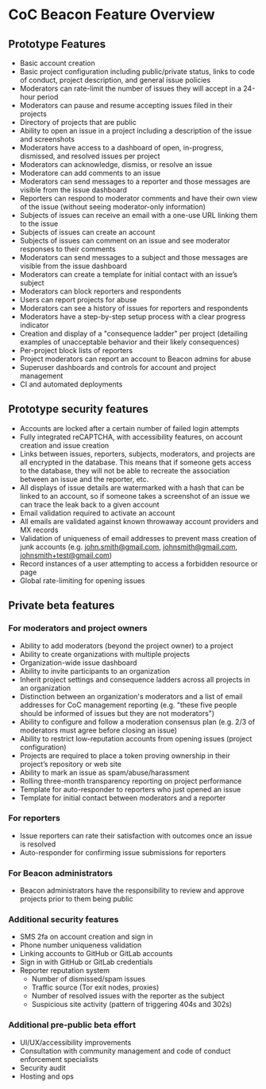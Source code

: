 # CoC Beacon Feature Overview

## Prototype Features

* Basic account creation
* Basic project configuration including public/private status, links to code of conduct, project description, and general issue policies
* Moderators can rate-limit the number of issues they will accept in a 24-hour period
* Moderators can pause and resume accepting issues filed in their projects
* Directory of projects that are public
* Ability to open an issue in a project including a description of the issue and screenshots
* Moderators have access to a dashboard of open, in-progress, dismissed, and resolved issues per project
* Moderators can acknowledge, dismiss, or resolve an issue
* Moderatore can add comments to an issue
* Moderators can send messages to a reporter and those messages are visible from the issue dashboard
* Reporters can respond to moderator comments and have their own view of the issue (without seeing moderator-only information)
* Subjects of issues can receive an email with a one-use URL linking them to the issue
* Subjects of issues can create an account
* Subjects of issues can comment on an issue and see moderator responses to their comments
* Moderators can send messages to a subject and those messages are visible from the issue dashboard
* Moderators can create a template for initial contact with an issue’s subject
* Moderators can block reporters and respondents
* Users can report projects for abuse
* Moderators can see a history of issues for reporters and respondents
* Moderators have a step-by-step setup process with a clear progress indicator
* Creation and display of a "consequence ladder" per project (detailing examples of unacceptable behavior and their likely consequences)
* Per-project block lists of reporters
* Project moderators can report an account to Beacon admins for abuse
* Superuser dashboards and controls for account and project management
* CI and automated deployments

## Prototype security features
* Accounts are locked after a certain number of failed login attempts
* Fully integrated reCAPTCHA, with accessibility features, on account creation and issue creation
* Links between issues, reporters, subjects, moderators, and projects are all encrypted in the database. This means that if someone gets access to the database, they will not be able to recreate the association between an issue and the reporter, etc.
* All displays of issue details are watermarked with a hash that can be linked to an account, so if someone takes a screenshot of an issue we can trace the leak back to a given account
* Email validation required to activate an account
* All emails are validated against known throwaway account providers and MX records
* Validation of uniqueness of email addresses to prevent mass creation of junk accounts (e.g. john.smith@gmail.com, johnsmith@gmail.com, johnsmith+test@gmail.com)
* Record instances of a user attempting to access a forbidden resource or page
* Global rate-limiting for opening issues

## Private beta features

### For moderators and project owners
* Ability to add moderators (beyond the project owner) to a project
* Ability to create organizations with multiple projects
* Organization-wide issue dashboard
* Ability to invite participants to an organization
* Inherit project settings and consequence ladders across all projects in an organization
* Distinction between an organization's moderators and a list of email addresses for CoC management reporting (e.g. "these five people should be informed of issues but they are not moderators")
* Ability to configure and follow a moderation consensus plan (e.g. 2/3 of moderators must agree before closing an issue)
* Ability to restrict low-reputation accounts from opening issues (project configuration)
* Projects are required to place a token proving ownership in their project’s repository or web site
* Ability to mark an issue as spam/abuse/harassment
* Rolling three-month transparency reporting on project performance
* Template for auto-responder to reporters who just opened an issue
* Template for initial contact between moderators and a reporter

### For reporters
* Issue reporters can rate their satisfaction with outcomes once an issue is resolved
* Auto-responder for confirming issue submissions for reporters

### For Beacon administrators
* Beacon administrators have the responsibility to review and approve projects prior to them being public

### Additional security features
* SMS 2fa on account creation and sign in
* Phone number uniqueness validation
* Linking accounts to GitHub or GitLab accounts
* Sign in with GitHub or GitLab credentials
* Reporter reputation system
  * Number of dismissed/spam issues
  * Traffic source (Tor exit nodes, proxies)
  * Number of resolved issues with the reporter as the subject
  * Suspicious site activity (pattern of triggering 404s and 302s)

### Additional pre-public beta effort
* UI/UX/accessibility improvements
* Consultation with community management and code of conduct enforcement specialists
* Security audit
* Hosting and ops

